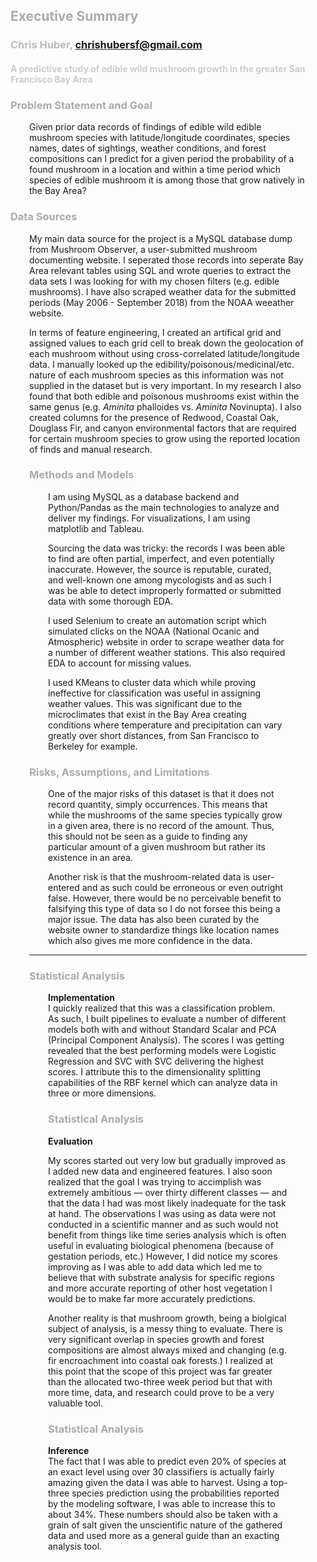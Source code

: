 ## <span style="color:#AAA">Executive Summary</span>
### <span style="color:#BBB">Chris Huber, chrishubersf@gmail.com</span>
#### <span style="color:#CCC">A predictive study of edible wild mushroom growth in the greater San Francisco Bay Area</span>

### <span style="color:#AAA">Problem Statement and Goal</span>
<div style="margin-left: 30px; margin-right: 30px;">
<p>Given prior data records of findings of edible wild edible mushroom species with latitude/longitude coordinates, species names, dates of sightings, weather conditions, and forest compositions can I predict for a given period the probability of a found mushroom in a location and within a time period which species of edible mushroom it is among those that grow natively in the Bay Area?</p>
</div>

### <span style="color:#AAA">Data Sources</span>
<div style="margin-left: 30px; margin-right: 30px;">
<p>
My main data source for the project is a MySQL database dump from Mushroom Observer, a user-submitted mushroom documenting website. I seperated those records into seperate Bay Area relevant tables using SQL and wrote queries to extract the data sets I was looking for with my chosen filters (e.g. edible mushrooms). I have also scraped weather data for the submitted periods (May 2006 - September 2018) from the NOAA weeather website. 
</p>
<p>
In terms of feature engineering, I created an artifical grid and assigned values to each grid cell to break down the geolocation of each mushroom without using cross-correlated latitude/longitude data. I manually looked up the edibility/poisonous/medicinal/etc. nature of each mushroom species as this information was not supplied in the dataset but is very important. In my research I also found that both edible and poisonous mushrooms exist within the same genus (e.g. <i>Aminita</i> phalloides vs. <i>Aminita</i> Novinupta). I also created columns for the presence of Redwood, Coastal Oak, Douglass Fir, and canyon environmental factors that are required for certain mushroom species to grow using the reported location of finds and manual research.
</p>

### <span style="color:#AAA">Methods and Models</span>
<div style="margin-left: 30px; margin-right: 30px;">
<p>I am using MySQL as a database backend and Python/Pandas as the main technologies to analyze and deliver my findings. For visualizations, I am using matplotlib and Tableau.</p>
<p>Sourcing the data was tricky: the records I was been able to find are often partial, imperfect, and even potentially inaccurate. However, the source is reputable, curated, and well-known one among mycologists and as such I was be able to detect improperly formatted or submitted data with some thorough EDA.</p>
<p>I used Selenium to create an automation script which simulated clicks on the NOAA (National Ocanic and Atmospheric) website in order to scrape weather data for a number of different weather stations. This also required EDA to account for missing values.</p>
<p>I used KMeans to cluster data which while proving ineffective for classification was useful in assigning weather values. This was significant due to the microclimates that exist in the Bay Area creating conditions where temperature and precipitation can vary greatly over short distances, from San Francisco to Berkeley for example.
</div>


### <span style="color:#AAA">Risks, Assumptions, and Limitations</span>
<div style="margin-left: 30px; margin-right: 30px;">
<p>One of the major risks of this dataset is that it does not record quantity, simply occurrences. This means that while the mushrooms of the same species typically grow in a given area, there is no record of the amount. Thus, this should not be seen as a guide to finding any particular amount of a given mushroom but rather its existence in an area.</p>
<p>Another risk is that the mushroom-related data is user-entered and as such could be erroneous or even outright false. However, there would be no perceivable benefit to falsifying this type of data so I do not forsee this being a major issue. The data has also been curated by the website owner to standardize things like location names which also gives me more confidence in the data.</p>
</div>

<hr/>

### <span style="color:#AAA">Statistical Analysis</span>
<div style="margin-left: 30px; margin-right: 30px;">
<p><b>Implementation</b><br/>
I quickly realized that this was a classification problem. As such, I built pipelines to evaluate a number of different models both with and without Standard Scalar and PCA (Principal Component Analysis). The scores I was getting revealed that the best performing models were Logistic Regression and SVC with SVC delivering the highest scores. I attribute this to the dimensionality splitting capabilities of the RBF kernel which can analyze data in three or more dimensions.
</p>


### <span style="color:#AAA">Statistical Analysis</span>
<p><b>Evaluation</b><br/>
<p>
My scores started out very low but gradually improved as I added new data and engineered features. I also soon realized that the goal I was trying to accimplish was extremely ambitious &mdash; over thirty different classes &mdash; and that the data I had was most likely inadequate for the task at hand. The observations I was using as data were not conducted in a scientific manner and as such would not benefit from things like time series analysis which is often useful in evaluating biological phenomena (because of gestation periods, etc.) However, I did notice my scores improving as I was able to add data which led me to believe that with substrate analysis for specific regions and more accurate reporting of other host vegetation I would be to make far more accurately predictions.
</p>
<p>
Another reality is that mushroom growth, being a biolgical subject of analysis, is a messy thing to evaluate. There is very significant overlap in species growth and forest compositions are almost always mixed and changing (e.g. fir encroachment into coastal oak forests.) I realized at this point that the scope of this project was far greater than the allocated two-three week period but that with more time, data, and research could prove to be a very valuable tool.
</p>

### <span style="color:#AAA">Statistical Analysis</span>
<p><b>Inference</b><br/>
The fact that I was able to predict even 20% of species at an exact level using over 30 classifiers is actually fairly amazing given the data I was able to harvest. Using a top-three species prediction using the probabilities reported by the modeling software, I was able to increase this to about 34%. These numbers should also be taken with a grain of salt given the unscientific nature of the gathered data and used more as a general guide than an exacting analysis tool.
</p>
</div>
